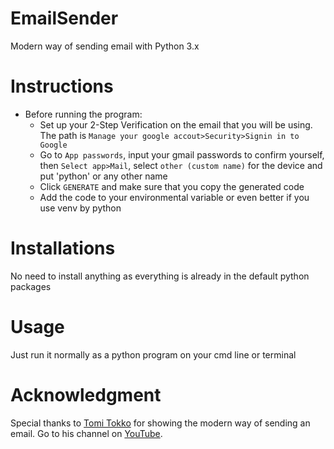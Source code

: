 # EmailSender
Modern way of sending email with Python 3.x

# Instructions
- Before running the program:
	- Set up your 2-Step Verification on the email that you will be using. The path is
	`Manage your google accout>Security>Signin in to Google`
	- Go to `App passwords`, input your gmail passwords to confirm yourself, then `Select app>Mail`, select `other (custom name)` for the device and put 'python' or any other name
	- Click `GENERATE` and make sure that you copy the generated code
	- Add the code to your environmental variable or even better if you use venv by python

# Installations
No need to install anything as everything is already in the default python packages

# Usage
Just run it normally as a python program on your cmd line or terminal

# Acknowledgment
Special thanks to [Tomi Tokko](https://github.com/tomitokko) for showing the modern way of sending an email. Go to his channel on [YouTube](https://www.youtube.com/c/CodeWithTomi).